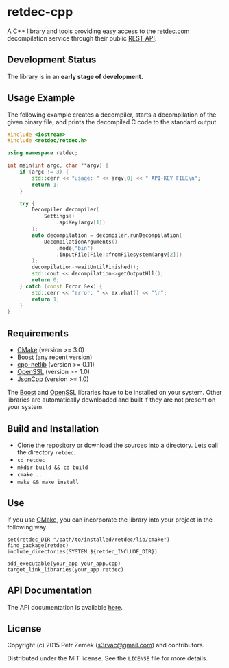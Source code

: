 retdec-cpp
==========

A C++ library and tools providing easy access to the
[retdec.com](https://retdec.com) decompilation service through their public
[REST API](https://retdec.com/api/).

Development Status
------------------

The library is in an **early stage of development.**

Usage Example
-------------

The following example creates a decompiler, starts a decompilation of the given
binary file, and prints the decompiled C code to the standard output.

``` cpp
#include <iostream>
#include <retdec/retdec.h>

using namespace retdec;

int main(int argc, char **argv) {
    if (argc != 3) {
        std::cerr << "usage: " << argv[0] << " API-KEY FILE\n";
        return 1;
    }

    try {
        Decompiler decompiler(
            Settings()
                .apiKey(argv[1])
        );
        auto decompilation = decompiler.runDecompilation(
            DecompilationArguments()
                .mode("bin")
                .inputFile(File::fromFilesystem(argv[2]))
        );
        decompilation->waitUntilFinished();
        std::cout << decompilation->getOutputHll();
        return 0;
    } catch (const Error &ex) {
        std::cerr << "error: " << ex.what() << "\n";
        return 1;
    }
}
```

Requirements
------------

* [CMake](http://www.boost.org/) (version >= 3.0)
* [Boost](http://www.boost.org/) (any recent version)
* [cpp-netlib](http://cpp-netlib.org/) (version >= 0.11)
* [OpenSSL](https://www.openssl.org/) (version >= 1.0)
* [JsonCpp](https://github.com/open-source-parsers/jsoncpp) (version >= 1.0)

The [Boost](http://www.boost.org/) and [OpenSSL](https://www.openssl.org/)
libraries have to be installed on your system. Other libraries are
automatically downloaded and built if they are not present on your system.

Build and Installation
----------------------

* Clone the repository or download the sources into a directory. Lets call the directory `retdec`.
* `cd retdec`
* `mkdir build && cd build`
* `cmake ..`
* `make && make install`

Use
---

If you use [CMake](http://www.boost.org/), you can incorporate the library into
your project in the following way.

```
set(retdec_DIR "/path/to/installed/retdec/lib/cmake")
find_package(retdec)
include_directories(SYSTEM ${retdec_INCLUDE_DIR})

add_executable(your_app your_app.cpp)
target_link_libraries(your_app retdec)
```

API Documentation
-----------------

The API documentation is available [here](http://projects.petrzemek.net/retdec-cpp/doc/).

License
-------

Copyright (c) 2015 Petr Zemek (<s3rvac@gmail.com>) and contributors.

Distributed under the MIT license. See the `LICENSE` file for more details.
